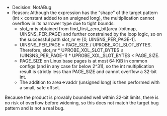 - Decision: NotABug
- Reason: Although the expression has the “shape” of the target pattern (int × constant added to an unsigned long), the multiplication cannot overflow in its narrower type due to tight bounds:
  - slot_nr is obtained from find_first_zero_bit(area->bitmap, UINSNS_PER_PAGE) and further constrained by the loop logic, so on the successful path slot_nr ∈ [0, UINSNS_PER_PAGE-1].
  - UINSNS_PER_PAGE = PAGE_SIZE / UPROBE_XOL_SLOT_BYTES. Therefore, slot_nr * UPROBE_XOL_SLOT_BYTES ≤ (UINSNS_PER_PAGE-1) * UPROBE_XOL_SLOT_BYTES < PAGE_SIZE.
  - PAGE_SIZE on Linux base pages is at most 64 KiB in common configs (and in any case far below 2^31), so the int multiplication result is strictly less than PAGE_SIZE and cannot overflow a 32-bit int.
  - The addition to area->vaddr (unsigned long) is then performed with a small, safe offset.

Because the product is provably bounded well within 32-bit limits, there is no risk of overflow before widening, so this does not match the target bug pattern and is not a real bug.
